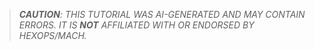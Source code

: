 > ***CAUTION**:* *THIS TUTORIAL WAS AI-GENERATED AND MAY CONTAIN ERRORS. IT IS **NOT** AFFILIATED WITH OR ENDORSED BY HEXOPS/MACH.*
